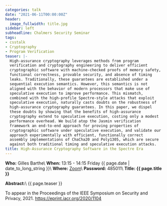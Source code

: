 ```yaml
---
categories: talk
date: "2021-06-11T00:00:00Z"
header:
  image_fullwidth: title.jpg
sidebar: left
subheadline: Chalmers Security Seminar
tags:
- csstalk
- Cryptography
- Program Verification
teaser: |-
  High-assurance cryptography leverages methods from program
  verification and cryptography engineering to deliver efficient
  cryptographic software with machine-checked proofs of memory safety,
  functional correctness, provable security, and absence of timing
  leaks. Traditionally, these guarantees are established under a
  sequential execution semantics. However, this semantics is not
  aligned with the behavior of modern processors that make use of
  speculative execution to improve performance. This mismatch,
  combined with the high-profile Spectre-style attacks that exploit
  speculative execution, naturally casts doubts on the robustness of
  high-assurance cryptography guarantees. In this paper, we dispel
  these doubts by showing that the benefits of high-assurance
  cryptography extend to speculative execution, costing only a modest
  performance overhead. We build atop the Jasmin verification
  framework an end-to-end approach for proving properties of
  cryptographic software under speculative execution, and validate our
  approach experimentally with efficient, functionally correct
  assembly implementations of ChaCha20 and Poly1305, which are secure
  against both traditional timing and speculative execution attacks.
title: High-Assurance Cryptography Software in the Spectre Era
---
```

**Who:** Gilles Barthe\\
**When:**  13:15 - 14:15 Friday {{ page.date | date_to_long_string }}\\
**Where:**  [Zoom](https://chalmers.zoom.us/j/65786317139?pwd=U1FlMks3THpNNG1WaFRJNkJxQXdBQT09)\\
**Password:** 485011\\
**Title: {{ page.title }}**

**Abstract:**\\
{{ page.teaser }}

To appear in the Proceedings of the IEEE Symposium on Security and
Privacy, 2021. <https://eprint.iacr.org/2020/1104>
